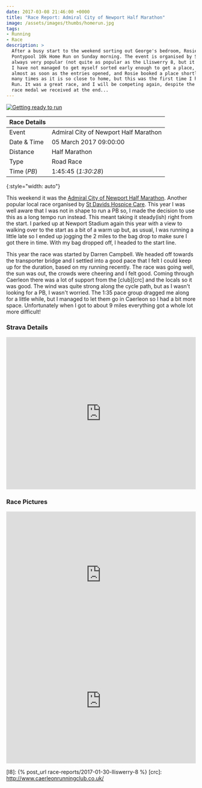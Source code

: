 ```yaml
---
date: 2017-03-08 21:46:00 +0000
title: "Race Report: Admiral City of Newport Half Marathon"
image: /assets/images/thumbs/homerun.jpg
tags:
- Running
- Race
description: >
  After a busy start to the weekend sorting out George's bedroom, Rosie and I both took part in the
  Pontypool 10k Home Run on Sunday morning. The event is organised by St Davids Hospice Care and is
  always very popular (not quite as popular as the Lliswerry 8, but it does always sell out). So far
  I have not managed to get myself sorted early enough to get a place, so this year I booked a place
  almost as soon as the entries opened, and Rosie booked a place shortly after. I have run the route
  many times as it is so close to home, but this was the first time I have actually run the Home
  Run. It was a great race, and I will be competing again, despite the slightly boring generic 10k
  race medal we received at the end...
---
```


<div class='flickr image alignright'>
    <span>
      <a title='Getting ready to run' href='https://c2.staticflickr.com/4/3744/33043202541_50a4b4ca1c_b.jpg' class='image'>
        <img src='{{site.thumbs}}/homerun.jpg' alt='Getting ready to run'>
      </a>
      <a title='View on Flickr' href='https://www.flickr.com/photos/richard-perry/33043202541/' class='flickrlink'> </a>
    </span>
</div>

| Race Details |                                       |
|--------------|---------------------------------------|
| Event        | Admiral City of Newport Half Marathon |
| Date & Time  | 05 March 2017 09:00:00                |
| Distance     | Half Marathon                         |
| Type         | Road Race                             |
| Time (_PB_)  | 1:45:45 (_1:30:28_)                   |
{:style="width: auto"}

This weekend it was the [Admiral City of Newport Half Marathon][nhm]. Another popular local race
organised by [St Davids Hospice Care][sdhc]. This year I was well aware that I was not in shape to
run a PB so, I made the decision to use this as a long tempo run instead. This meant taking it
steady(ish) right from the start. I parked up at Newport Stadium again this year with a view to
walking over to the start as a bit of a warm up but, as usual, I was running a little late so I
ended up jogging the 2 miles to the bag drop to make sure I got there in time. With my bag dropped
off, I headed to the start line.

This year the race was started by Darren Campbell. We headed off towards the transporter bridge and
I settled into a good pace that I felt I could keep up for the duration, based on my running
recently. The race was going well, the sun was out, the crowds were cheering and I felt good. Coming
through Caerleon there was a lot of support from the [club][crc] and the locals so it was good. The
wind was quite strong along the cycle path, but as I wasn't looking for a PB, I wasn't worried. The
1:35 pace group dragged me along for a little while, but I managed to let them go in Caerleon so I
had a bit more space. Unfortunately when I got to about 9 miles everything got a whole lot more
difficult!


### Strava Details

<iframe height='405' width='100%' frameborder='0' allowtransparency='true' scrolling='no'
  src='http://bit.ly/2ly7Xfz'></iframe>

### Race Pictures

<iframe src='http://bit.ly/2lyeLti' width='100%' height='335' style='border:none;overflow:hidden'
  scrolling='no' frameborder='0' allowTransparency='true'></iframe>

<iframe src='http://bit.ly/2lT0qKB' width='100%' height='335' style='border:none;overflow:hidden' 
  scrolling='no' frameborder='0' allowTransparency='true'></iframe>

[sdhc]: http://stdavidshospicecare.org/
[nhm]: http://cityofnewporthalfmarathon.com/ "Admiral City of Newport Half Marathon"
[l8]: {% post_url race-reports/2017-01-30-lliswerry-8 %}
[crc]: http://www.caerleonrunningclub.co.uk/

